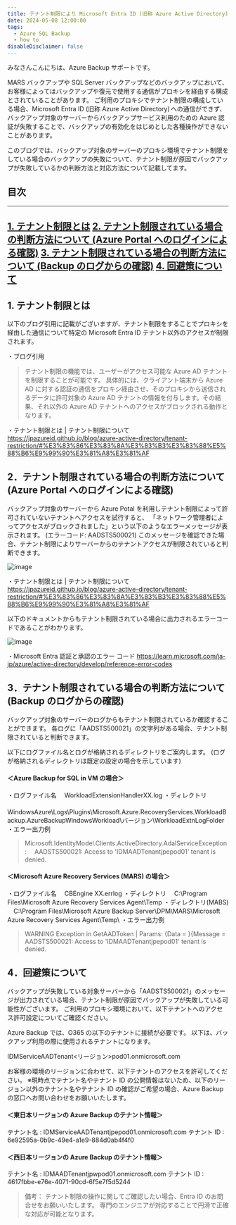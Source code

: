 ```yaml
---
title: テナント制限により Microsoft Entra ID (旧称 Azure Active Directory) 向けの通信に失敗する
date: 2024-05-08 12:00:00
tags:
  - Azure SQL Backup
  - how to
disableDisclaimer: false
---
```


<!-- more -->
みなさんこんにちは、Azure Backup サポートです。
 
MARS バックアップや SQL Server バックアップなどのバックアップにおいて、お客様によってはバックアップや復元で使用する通信がプロキシを経由する構成とされていることがあります。 
ご利用のプロキシでテナント制限の構成している場合、Microsoft Entra ID (旧称 Azure Active Directory) への通信ができず、バックアップ対象のサーバーからバックアップサービス利用のための Azure 認証が失敗することで、バックアップの有効化をはじめとした各種操作ができないことがあります。 
 
このブログでは、バックアップ対象のサーバーのプロキシ環境でテナント制限をしている場合のバックアップの失敗について、テナント制限が原因でバックアップが失敗しているかの判断方法と対応方法について記載してます。

## 目次 
-----------------------------------------------------------
[1. テナント制限とは](#1)
[2. テナント制限されている場合の判断方法について (Azure Portal へのログインによる確認)](#2)
[3. テナント制限されている場合の判断方法について (Backup のログからの確認)](#3)
[4. 回避策について](#4)
-----------------------------------------------------------

## <a id="1"></a> 1.  テナント制限とは
以下のブログ引用に記載がございますが、テナント制限をすることでプロキシを経由した通信について特定の Microsoft Entra ID テナント以外のアクセスが制限されます。　

・ブログ引用
>テナント制限の機能では、ユーザーがアクセス可能な Azure AD テナントを制限することが可能です。 
具体的には、クライアント端末から Azure AD に対する認証の通信をプロキシ経由させ、そのプロキシから送信されるデータに許可対象の Azure AD テナントの情報を付与します。その結果、それ以外の Azure AD テナントへのアクセスがブロックされる動作となります。


・テナント制限とは | テナント制限について 
https://jpazureid.github.io/blog/azure-active-directory/tenant-restriction/#%E3%83%86%E3%83%8A%E3%83%B3%E3%83%88%E5%88%B6%E9%99%90%E3%81%A8%E3%81%AF


## <a id="2"></a> 2．テナント制限されている場合の判断方法について (Azure Portal へのログインによる確認) 
バックアップ対象のサーバーから Azure Potal を利用しテナント制限によって許可されていないテナントへアクセスを試行すると、 「ネットワーク管理者によってアクセスがブロックされました」という以下のようなエラーメッセージが表示されます。 (エラーコード: AADSTS500021) 
このメッセージを確認できた場合、テナント制限によりサーバーからのテナントアクセスが制限されていると判断できます。

![image](https://github.com/jpabrs-scem/blog/assets/141223502/f09cf41b-6620-4d25-841d-35cbe978f184)

・テナント制限とは | テナント制限について
https://jpazureid.github.io/blog/azure-active-directory/tenant-restriction/#%E3%83%86%E3%83%8A%E3%83%B3%E3%83%88%E5%88%B6%E9%99%90%E3%81%A8%E3%81%AF
 
以下のドキュメントからもテナント制限されている場合に出力されるエラーコードであることがわかります。

![image](https://github.com/jpabrs-scem/blog/assets/141223502/0142a7c0-2226-44f8-b1c4-7e58c35bd4fb)

・Microsoft Entra 認証と承認のエラー コード
https://learn.microsoft.com/ja-jp/azure/active-directory/develop/reference-error-codes


## <a id="3"></a> 3．テナント制限されている場合の判断方法について (Backup のログからの確認)
バックアップ対象のサーバーのログからもテナント制限されているか確認することができます。
各ログに「AADSTS500021」の文字列がある場合、テナント制限されていると判断できます。

以下にログファイル名とログが格納されるディレクトリをご案内します。
(ログが格納されるディレクトリは既定の設定の場合を示しています)

#### ＜Azure Backup for SQL in VM の場合＞ 
・ログファイル名 
　WorkloadExtensionHandlerXX.log 
・ディレクトリ 
　WindowsAzure\Logs\Plugins\Microsoft.Azure.RecoveryServices.WorkloadBackup.AzureBackupWindowsWorkload\バージョン\WorkloadExtnLogFolder 
・エラー出力例 
>Microsoft.IdentityModel.Clients.ActiveDirectory.AdalServiceException:
　AADSTS500021: Access to 'IDMAADTenantjpepod01' tenant is denied.

#### ＜Microsoft Azure Recovery Services (MARS) の場合＞
・ログファイル名 
　CBEngine XX.errlog 
・ディレクトリ 
　C:\Program Files\Microsoft Azure Recovery Services Agent\Temp 
・ディレクトリ(MABS) 
　C:\Program Files\Microsoft Azure Backup Server\DPM\MARS\Microsoft Azure Recovery Services Agent\Temp\ 
・エラー出力例 
>WARNING Exception in GetAADToken | Params: {Data = }{Message = AADSTS500021: Access to 'IDMAADTenantjpepod01' tenant is denied.

## <a id="4"></a> 4．回避策について
バックアップが失敗している対象サーバーから「AADSTS500021」のメッセージが出力されている場合、テナント制限が原因でバックアップが失敗している可能性がございます。 
ご利用のプロキシ環境において、以下テナントへのアクセス許可設定についてご確認ください。 

Azure Backup では、O365 の以下のテナントに接続が必要です。
以下は、バックアップ利用の際に使用されるテナントになります。
 
IDMServiceAADTenant<リージョン>pod01.onmicrosoft.com
 
お客様の環境のリージョンに合わせて、以下テナントのアクセスを許可してください。
※現時点でテナント名やテナント ID の公開情報はないため、以下のリージョン以外のテナント名やテナント ID の確認がご希望の場合、Azure Backup の窓口へお問い合わせをお願いいたします。
 
#### ＜東日本リージョンの Azure Backup のテナント情報＞
テナント名 : IDMServiceAADTenantjpepod01.onmicrosoft.com
テナント ID : 6e92595a-0b9c-49e4-a1e9-884d0ab4f4f0
 
#### ＜西日本リージョンの Azure Backup のテナント情報＞
テナント名 : IDMAADTenantjpwpod01.onmicrosoft.com
テナント ID : 4617fbbe-e76e-4071-90cd-6f5e7f5d5244

>備考：
テナント制限の操作に関してご確認したい場合、Entra ID のお問合せをお願いいたします。
専門のエンジニアが対応することで円滑で正確な対応が可能となります。
